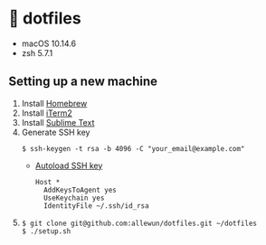 # 🚥 dotfiles

- macOS 10.14.6
- zsh 5.7.1

##  Setting up a new machine

1. Install [Homebrew](https://brew.sh/)
2. Install [iTerm2](https://iterm2.com/)
3. Install [Sublime Text](https://www.sublimetext.com/)
4. Generate SSH key
   ```
   $ ssh-keygen -t rsa -b 4096 -C "your_email@example.com"
   ```
   - [Autoload SSH key](https://help.github.com/en/github/authenticating-to-github/generating-a-new-ssh-key-and-adding-it-to-the-ssh-agent#adding-your-ssh-key-to-the-ssh-agent)
      ```
      Host *
        AddKeysToAgent yes
        UseKeychain yes
        IdentityFile ~/.ssh/id_rsa
      ```
5. ```
   $ git clone git@github.com:allewun/dotfiles.git ~/dotfiles
   $ ./setup.sh
   ```
